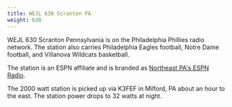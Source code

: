 ```yaml
---
title: WEJL 630 Scranton PA
weight: 630
---
```

WEJL 630 Scranton Pennsylvania is on the Philadelphia
Phillies radio network. The station also carries
Philadelphia Eagles football, Notre Dame football,
and Villanova Wildcats basketball.

The station is an ESPN affiliate and is branded as
[Northeast PA's ESPN Radio](http://www.nepasespnradio.com/).

The 2000 watt station is picked up via K3FEF in
Milford, PA about an hour to the east. The station
power drops to 32 watts at night.
